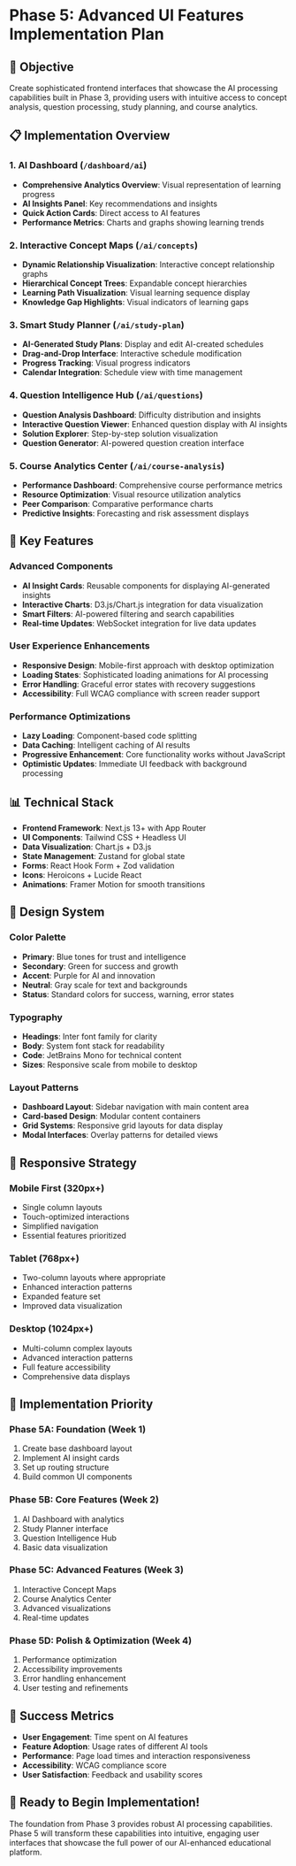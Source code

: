# Phase 5: Advanced UI Features Implementation Plan

## 🎯 Objective

Create sophisticated frontend interfaces that showcase the AI processing capabilities built in Phase 3, providing users with intuitive access to concept analysis, question processing, study planning, and course analytics.

## 📋 Implementation Overview

### 1. AI Dashboard (`/dashboard/ai`)

- **Comprehensive Analytics Overview**: Visual representation of learning progress
- **AI Insights Panel**: Key recommendations and insights
- **Quick Action Cards**: Direct access to AI features
- **Performance Metrics**: Charts and graphs showing learning trends

### 2. Interactive Concept Maps (`/ai/concepts`)

- **Dynamic Relationship Visualization**: Interactive concept relationship graphs
- **Hierarchical Concept Trees**: Expandable concept hierarchies
- **Learning Path Visualization**: Visual learning sequence display
- **Knowledge Gap Highlights**: Visual indicators of learning gaps

### 3. Smart Study Planner (`/ai/study-plan`)

- **AI-Generated Study Plans**: Display and edit AI-created schedules
- **Drag-and-Drop Interface**: Interactive schedule modification
- **Progress Tracking**: Visual progress indicators
- **Calendar Integration**: Schedule view with time management

### 4. Question Intelligence Hub (`/ai/questions`)

- **Question Analysis Dashboard**: Difficulty distribution and insights
- **Interactive Question Viewer**: Enhanced question display with AI insights
- **Solution Explorer**: Step-by-step solution visualization
- **Question Generator**: AI-powered question creation interface

### 5. Course Analytics Center (`/ai/course-analysis`)

- **Performance Dashboard**: Comprehensive course performance metrics
- **Resource Optimization**: Visual resource utilization analytics
- **Peer Comparison**: Comparative performance charts
- **Predictive Insights**: Forecasting and risk assessment displays

## 🚀 Key Features

### Advanced Components

- **AI Insight Cards**: Reusable components for displaying AI-generated insights
- **Interactive Charts**: D3.js/Chart.js integration for data visualization
- **Smart Filters**: AI-powered filtering and search capabilities
- **Real-time Updates**: WebSocket integration for live data updates

### User Experience Enhancements

- **Responsive Design**: Mobile-first approach with desktop optimization
- **Loading States**: Sophisticated loading animations for AI processing
- **Error Handling**: Graceful error states with recovery suggestions
- **Accessibility**: Full WCAG compliance with screen reader support

### Performance Optimizations

- **Lazy Loading**: Component-based code splitting
- **Data Caching**: Intelligent caching of AI results
- **Progressive Enhancement**: Core functionality works without JavaScript
- **Optimistic Updates**: Immediate UI feedback with background processing

## 📊 Technical Stack

- **Frontend Framework**: Next.js 13+ with App Router
- **UI Components**: Tailwind CSS + Headless UI
- **Data Visualization**: Chart.js + D3.js
- **State Management**: Zustand for global state
- **Forms**: React Hook Form + Zod validation
- **Icons**: Heroicons + Lucide React
- **Animations**: Framer Motion for smooth transitions

## 🎨 Design System

### Color Palette

- **Primary**: Blue tones for trust and intelligence
- **Secondary**: Green for success and growth
- **Accent**: Purple for AI and innovation
- **Neutral**: Gray scale for text and backgrounds
- **Status**: Standard colors for success, warning, error states

### Typography

- **Headings**: Inter font family for clarity
- **Body**: System font stack for readability
- **Code**: JetBrains Mono for technical content
- **Sizes**: Responsive scale from mobile to desktop

### Layout Patterns

- **Dashboard Layout**: Sidebar navigation with main content area
- **Card-based Design**: Modular content containers
- **Grid Systems**: Responsive grid layouts for data display
- **Modal Interfaces**: Overlay patterns for detailed views

## 📱 Responsive Strategy

### Mobile First (320px+)

- Single column layouts
- Touch-optimized interactions
- Simplified navigation
- Essential features prioritized

### Tablet (768px+)

- Two-column layouts where appropriate
- Enhanced interaction patterns
- Expanded feature set
- Improved data visualization

### Desktop (1024px+)

- Multi-column complex layouts
- Advanced interaction patterns
- Full feature accessibility
- Comprehensive data displays

## 🔧 Implementation Priority

### Phase 5A: Foundation (Week 1)

1. Create base dashboard layout
2. Implement AI insight cards
3. Set up routing structure
4. Build common UI components

### Phase 5B: Core Features (Week 2)

1. AI Dashboard with analytics
2. Study Planner interface
3. Question Intelligence Hub
4. Basic data visualization

### Phase 5C: Advanced Features (Week 3)

1. Interactive Concept Maps
2. Course Analytics Center
3. Advanced visualizations
4. Real-time updates

### Phase 5D: Polish & Optimization (Week 4)

1. Performance optimization
2. Accessibility improvements
3. Error handling enhancement
4. User testing and refinements

## 🎯 Success Metrics

- **User Engagement**: Time spent on AI features
- **Feature Adoption**: Usage rates of different AI tools
- **Performance**: Page load times and interaction responsiveness
- **Accessibility**: WCAG compliance score
- **User Satisfaction**: Feedback and usability scores

## 🚀 Ready to Begin Implementation!

The foundation from Phase 3 provides robust AI processing capabilities. Phase 5 will transform these capabilities into intuitive, engaging user interfaces that showcase the full power of our AI-enhanced educational platform.
